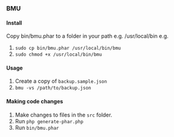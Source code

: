 ### BMU

#### Install

Copy bin/bmu.phar to a folder in your path e.g. /usr/local/bin
e.g.
1. `sudo cp bin/bmu.phar /usr/local/bin/bmu`
2. `sudo chmod +x /usr/local/bin/bmu`


#### Usage

1. Create a copy of `backup.sample.json`
2. `bmu -vs /path/to/backup.json`


#### Making code changes

1. Make changes to files in the `src` folder.
2. Run `php generate-phar.php`
3. Run `bin/bmu.phar`

